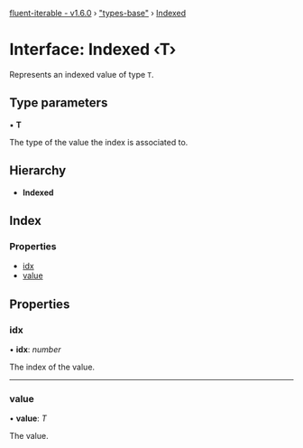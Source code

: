 [fluent-iterable - v1.6.0](../README.md) › ["types-base"](../modules/_types_base_.md) › [Indexed](_types_base_.indexed.md)

# Interface: Indexed ‹**T**›

Represents an indexed value of type `T`.

## Type parameters

▪ **T**

The type of the value the index is associated to.

## Hierarchy

* **Indexed**

## Index

### Properties

* [idx](_types_base_.indexed.md#idx)
* [value](_types_base_.indexed.md#value)

## Properties

###  idx

• **idx**: *number*

The index of the value.

___

###  value

• **value**: *T*

The value.
